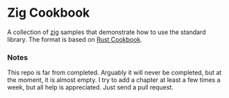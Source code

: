 # Zig Cookbook

A collection of [zig](https://www.ziglang.org") samples that demonstrate how to use the standard library. The format is based on [Rust Cookbook](https://rust-lang-nursery.github.io/rust-cookbook/).


### Notes

This repo is far from completed. Arguably it will never be completed, but at the moment, it is almost empty. I try to add a chapter at least a few times a week, but all help is appreciated. Just send a pull request.

